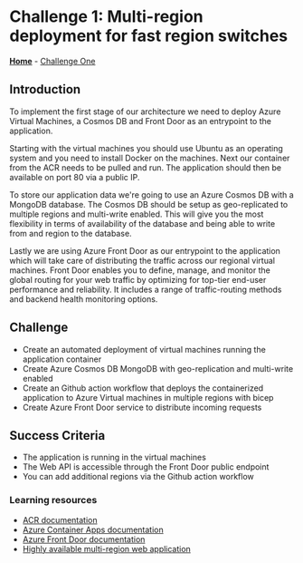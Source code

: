 # Challenge 1: Multi-region deployment for fast region switches

**[Home](../README.md)** - [Challenge One](./00-Pre-Reqs.md)

## Introduction

To implement the first stage of our architecture we need to deploy Azure Virtual Machines, a Cosmos DB and Front Door as an entrypoint to the application.

Starting with the virtual machines you should use Ubuntu as an operating system and you need to install Docker on the machines. Next our container from the ACR needs to be pulled and run. The application should then be available on port 80 via a public IP.

To store our application data we're going to use an Azure Cosmos DB with a MongoDB database. The Cosmos DB should be setup as geo-replicated to multiple regions and multi-write enabled. This will give you the most flexibility in terms of availability of the database and being able to write from and region to the database.

Lastly we are using Azure Front Door as our entrypoint to the application which will take care of distributing the traffic across our regional virtual machines.  Front Door enables you to define, manage, and monitor the global routing for your web traffic by optimizing for top-tier end-user performance and reliability. It includes a range of traffic-routing methods and backend health monitoring options.

## Challenge

* Create an automated deployment of virtual machines running the application container
* Create Azure Cosmos DB MongoDB with geo-replication and multi-write enabled
* Create an Github action workflow that deploys the containerized application to Azure Virtual machines in multiple regions with bicep
* Create Azure Front Door service to distribute incoming requests

## Success Criteria

* The application is running in the virtual machines
* The Web API is accessible through the Front Door public endpoint
* You can add additional regions via the Github action workflow

### Learning resources

* [ACR documentation](https://learn.microsoft.com/en-us/azure/container-registry/)
* [Azure Container Apps documentation](https://learn.microsoft.com/en-us/azure/container-apps/)
* [Azure Front Door documentation](https://learn.microsoft.com/en-us/azure/frontdoor/)
* [Highly available multi-region web application](https://learn.microsoft.com/en-us/azure/architecture/reference-architectures/app-service-web-app/multi-region)